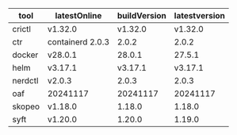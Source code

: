 | tool | latestOnline | buildVersion | latestversion |
|------|--------------|--------------|---------------|
| crictl | v1.32.0 | v1.32.0 | v1.32.0 |
| ctr | containerd 2.0.3 | 2.0.2 | 2.0.2 |
| docker | v28.0.1 | 28.0.1 | 27.5.1 |
| helm | v3.17.1 | v3.17.1 | v3.17.1 |
| nerdctl | v2.0.3 | 2.0.3 | 2.0.3 |
| oaf | 20241117 | 20241117 | 20241117 |
| skopeo | v1.18.0 | 1.18.0 | 1.18.0 |
| syft | v1.20.0 | 1.20.0 | 1.19.0 |

